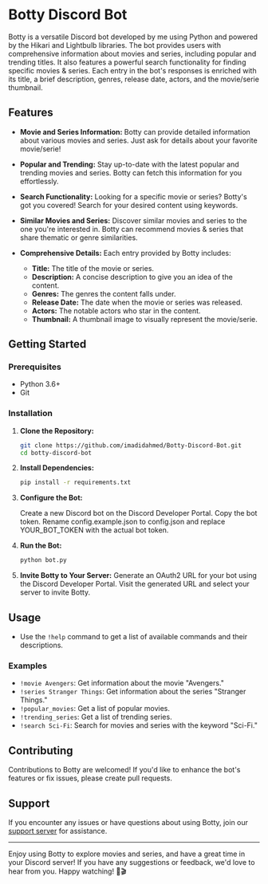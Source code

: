 # Botty Discord Bot


Botty is a versatile Discord bot developed by me using Python and powered by the Hikari and Lightbulb libraries. The bot provides users with comprehensive information about movies and series, including popular and trending titles. It also features a powerful search functionality for finding specific movies & series. Each entry in the bot's responses is enriched with its title, a brief description, genres, release date, actors, and the movie/serie thumbnail.

## Features

- **Movie and Series Information:** Botty can provide detailed information about various movies and series. Just ask for details about your favorite movie/serie!

- **Popular and Trending:** Stay up-to-date with the latest popular and trending movies and series. Botty can fetch this information for you effortlessly.

- **Search Functionality:** Looking for a specific movie or series? Botty's got you covered! Search for your desired content using keywords.

- **Similar Movies and Series:** Discover similar movies and series to the one you're interested in. Botty can recommend movies & series that share thematic or genre similarities.

- **Comprehensive Details:** Each entry provided by Botty includes:
  - **Title:** The title of the movie or series.
  - **Description:** A concise description to give you an idea of the content.
  - **Genres:** The genres the content falls under.
  - **Release Date:** The date when the movie or series was released.
  - **Actors:** The notable actors who star in the content.
  - **Thumbnail:** A thumbnail image to visually represent the movie/serie.

## Getting Started

### Prerequisites

- Python 3.6+
- Git

### Installation

1. **Clone the Repository:**

   ```bash
   git clone https://github.com/imadidahmed/Botty-Discord-Bot.git
   cd botty-discord-bot

2. **Install Dependencies:**

    ```bash
    pip install -r requirements.txt

3. **Configure the Bot:**

    Create a new Discord bot on the Discord Developer Portal.
    Copy the bot token.
    Rename config.example.json to config.json and replace YOUR_BOT_TOKEN with the actual bot token.

4. **Run the Bot:**

    ```bash
    python bot.py

5. **Invite Botty to Your Server:**
    Generate an OAuth2 URL for your bot using the Discord Developer Portal.
    Visit the generated URL and select your server to invite Botty.

## Usage

- Use the `!help` command to get a list of available commands and their descriptions.

### Examples

- `!movie Avengers`: Get information about the movie "Avengers."
- `!series Stranger Things`: Get information about the series "Stranger Things."
- `!popular_movies`: Get a list of popular movies.
- `!trending_series`: Get a list of trending series.
- `!search Sci-Fi`: Search for movies and series with the keyword "Sci-Fi."

## Contributing

Contributions to Botty are welcomed! If you'd like to enhance the bot's features or fix issues, please create pull requests.

## Support

If you encounter any issues or have questions about using Botty, join our [support server](https://discord.gg/xAbsk6Fz) for assistance.

---

Enjoy using Botty to explore movies and series, and have a great time in your Discord server! If you have any suggestions or feedback, we'd love to hear from you. Happy watching! 🍿🎬
